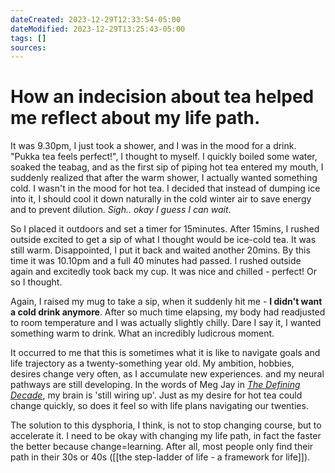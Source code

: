 ```yaml
---
dateCreated: 2023-12-29T12:33:54-05:00
dateModified: 2023-12-29T13:25:43-05:00
tags: []
sources: 
---
```

# How an indecision about tea helped me reflect about my life path.

It was 9.30pm, I just took a shower, and I was in the mood for a drink. "Pukka tea feels perfect!", I thought to myself. I quickly boiled some water, soaked the teabag, and as the first sip of piping hot tea entered my mouth, I suddenly realized that after the warm shower, I actually wanted something cold. I wasn't in the mood for hot tea. I decided that instead of dumping ice into it, I should cool it down naturally in the cold winter air to save energy and to prevent dilution. *Sigh.. okay I guess I can wait*.  

So I placed it outdoors and set a timer for 15minutes. After 15mins, I rushed outside excited to get a sip of what I thought would be ice-cold tea. It was still warm. Disappointed, I put it back and waited another 20mins. By this time it was 10.10pm and a full 40 minutes had passed. I rushed outside again and excitedly took back my cup. It was nice and chilled - perfect! Or so I thought.

Again, I raised my mug to take a sip, when it suddenly hit me - **I didn't want a cold drink anymore**. After so much time elapsing, my body had readjusted to room temperature and I was actually slightly chilly. Dare I say it, I wanted something warm to drink. What an incredibly ludicrous moment. 

It occurred to me that this is sometimes what it is like to navigate goals and life trajectory as a twenty-something year old. My ambition, hobbies, desires change very often, as I accumulate new experiences. and my neural pathways are still developing. In the words of Meg Jay in [*The Defining Decade*](https://megjay.com/the-defining-decade/), my brain is 'still wiring up'. Just as my desire for hot tea could change quickly, so does it feel so with life plans navigating our twenties. 

The solution to this dysphoria, I think, is not to stop changing course, but to accelerate it. I need to be okay with changing my life path, in fact the faster the better because change=learning. After all, most people only find their path in their 30s or 40s ([[the step-ladder of life - a framework for life]]).